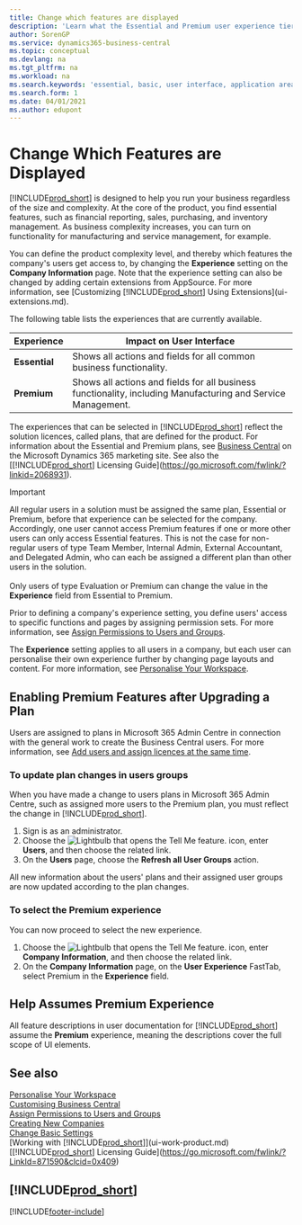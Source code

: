 ```yaml
---
title: Change which features are displayed
description: 'Learn what the Essential and Premium user experience tiers mean for the user interface, application areas, and your company.'
author: SorenGP
ms.service: dynamics365-business-central
ms.topic: conceptual
ms.devlang: na
ms.tgt_pltfrm: na
ms.workload: na
ms.search.keywords: 'essential, basic, user interface, application area, experience'
ms.search.form: 1
ms.date: 04/01/2021
ms.author: edupont
---
```

# <a name="change-which-features-are-displayed"></a>Change Which Features are Displayed
[!INCLUDE[prod_short](includes/prod_short.md)] is designed to help you run your business regardless of the size and complexity. At the core of the product, you find essential features, such as financial reporting, sales, purchasing, and inventory management. As business complexity increases, you can turn on functionality for manufacturing and service management, for example.

You can define the product complexity level, and thereby which features the company's users get access to, by changing the **Experience** setting on the **Company Information** page. Note that the experience setting can also be changed by adding certain extensions from AppSource. For more information, see [Customizing [!INCLUDE[prod_short](includes/prod_short.md)] Using Extensions](ui-extensions.md).

The following table lists the experiences that are currently available.

| Experience | Impact on User Interface |
| --- | --- |
| **Essential** |Shows all actions and fields for all common business functionality.|
| **Premium** |Shows all actions and fields for all business functionality, including Manufacturing and Service Management.|

The experiences that can be selected in [!INCLUDE[prod_short](includes/prod_short.md)] reflect the solution licences, called plans, that are defined for the product. For information about the Essential and Premium plans, see [Business Central](https://go.microsoft.com/fwlink/?linkid=870242) on the Microsoft Dynamics 365 marketing site. See also the [[!INCLUDE[prod_short](includes/prod_short.md)] Licensing Guide](https://go.microsoft.com/fwlink/?linkid=2068931).

> [!IMPORTANT]  
> All regular users in a solution must be assigned the same plan, Essential or Premium, before that experience can be selected for the company. Accordingly, one user cannot access Premium features if one or more other users can only access Essential features. This is not the case for non-regular users of type Team Member, Internal Admin, External Accountant, and Delegated Admin, who can each be assigned a different plan than other users in the solution.<br /><br /> Only users of type Evaluation or Premium can change the value in the **Experience** field from Essential to Premium.

Prior to defining a company's experience setting, you define users' access to specific functions and pages by assigning permission sets. For more information, see [Assign Permissions to Users and Groups](ui-define-granular-permissions.md).

The **Experience** setting applies to all users in a company, but each user can personalise their own experience further by changing page layouts and content. For more information, see [Personalise Your Workspace](ui-personalization-user.md).

## <a name="enabling-premium-features-after-upgrading-a-plan"></a>Enabling Premium Features after Upgrading a Plan
Users are assigned to plans in Microsoft 365 Admin Centre in connection with the general work to create the Business Central users. For more information, see [Add users and assign licences at the same time](/microsoft-365/admin/add-users/add-users?view=o365-worldwide&preserve-view=true).

### <a name="to-update-plan-changes-in-users-groups"></a>To update plan changes in users groups
When you have made a change to users plans in Microsoft 365 Admin Centre, such as assigned more users to the Premium plan, you must reflect the change in [!INCLUDE[prod_short](includes/prod_short.md)].

1. Sign is as an administrator.
2. Choose the ![Lightbulb that opens the Tell Me feature.](media/ui-search/search_small.png "Tell me what you want to do") icon, enter **Users**, and then choose the related link.
3. On the **Users** page, choose the **Refresh all User Groups** action.

All new information about the users' plans and their assigned user groups are now updated according to the plan changes.

### <a name="to-select-the-premium-experience"></a>To select the Premium experience
You can now proceed to select the new experience.
1. Choose the ![Lightbulb that opens the Tell Me feature.](media/ui-search/search_small.png "Tell me what you want to do") icon, enter **Company Information**, and then choose the related link.
2. On the **Company Information** page, on the **User Experience** FastTab, select Premium  in the **Experience** field.

## <a name="help-assumes-premium-experience"></a>Help Assumes Premium Experience
All feature descriptions in user documentation for [!INCLUDE[prod_short](includes/prod_short.md)] assume the **Premium** experience, meaning the descriptions cover the full scope of UI elements.

## <a name="see-also"></a>See also 
[Personalise Your Workspace](ui-personalization-user.md)  
[Customising Business Central](ui-customizing-overview.md)  
[Assign Permissions to Users and Groups](ui-define-granular-permissions.md)  
[Creating New Companies](about-new-company.md)  
[Change Basic Settings](ui-change-basic-settings.md)  
[Working with [!INCLUDE[prod_short](includes/prod_short.md)]](ui-work-product.md)  
[[!INCLUDE[prod_short](includes/prod_short.md)] Licensing Guide](https://go.microsoft.com/fwlink/?LinkId=871590&clcid=0x409)

## [!INCLUDE[prod_short](includes/free_trial_md.md)]  


[!INCLUDE[footer-include](includes/footer-banner.md)]